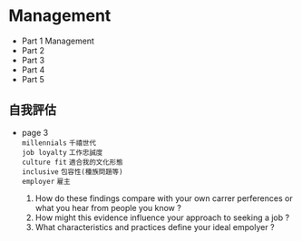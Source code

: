 # Management

+ Part 1 Management
+ Part 2 
+ Part 3
+ Part 4
+ Part 5


## 自我評估
+ page 3  
`millennials` `千禧世代`  
`job loyalty` `工作忠誠度`  
`culture fit` `適合我的文化形態`  
`inclusive` `包容性(種族問題等)`  
`employer` `雇主`  

  1. How do these findings compare with your own carrer perferences or what you hear from people you know ?
  2. How might this evidence influence your approach to seeking a job ?
  3. What characteristics and practices define your ideal empolyer ?